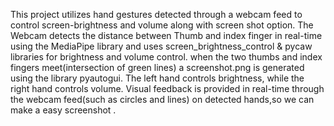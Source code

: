 This project utilizes hand gestures detected through a webcam feed to control screen-brightness and volume along with screen shot option.
The Webcam detects the distance between Thumb and index finger in real-time using the MediaPipe library and uses screen_brightness_control & pycaw libraries for brightness and volume control.
when the two thumbs and index fingers meet(intersection of green lines) a screenshot.png is generated using the library pyautogui. 
The left hand controls brightness, while the right hand controls volume.
Visual feedback is provided in real-time through the webcam feed(such as circles and lines) on detected hands,so we can make a easy screenshot .

